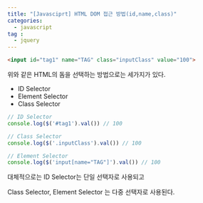 ```yaml
---
title: "[Javasciprt] HTML DOM 접근 방법(id,name,class)"
categories: 
  - javascript
tag :
  - jquery
---
```


```html
<input id="tag1" name="TAG" class="inputClass" value="100">
```
위와 같은 HTML의 돔을 선택하는 방법으로는 세가지가 있다.
- ID Selector
- Element Selector
- Class Selector

```javascript
// ID Selector
console.log($('#tag1').val()) // 100

// Class Selector
console.log($('.inputClass').val()) // 100

// Element Selector
console.log($('input[name="TAG"]').val()) // 100
```

대체적으로는 ID Selector는 단일 선택자로 사용되고

Class Selector, Element Selector 는 다중 선택자로 사용된다.
